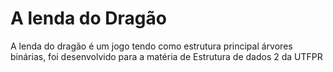 # A lenda do Dragão

A lenda do dragão é um jogo tendo como estrutura principal árvores binárias, foi desenvolvido para a matéria de Estrutura de dados 2 da UTFPR
